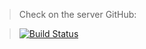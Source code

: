 > Check on the server GitHub:

> [![Build Status](https://travis-ci.org/joemccann/dillinger.svg?branch=master)](https://binatik.github.io/letter-parser)